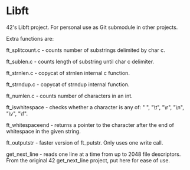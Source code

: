 # Libft
42's Libft project. For personal use as Git submodule in other projects.


Extra functions are:

ft_splitcount.c - counts number of substrings delimited by char c.

ft_sublen.c - counts length of substring until char c delimiter.

ft_strnlen.c - copycat of strnlen internal c function.

ft_strndup.c - copycat of strndup internal function.

ft_numlen.c - counts number of characters in an int.

ft_iswhitespace - checks whether a character is any of: " ", "\t", "\r", "\n", "\v", "\f".

ft_whitespaceend - returns a pointer to the character after the end of whitespace in the given string.

ft_outputstr - faster version of ft_putstr. Only uses one write call.

get_next_line - reads one line at a time from up to 2048 file descriptors. From the original 42 get_next_line project, put here for ease of use.
